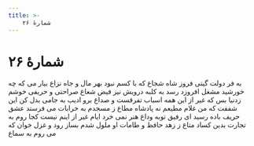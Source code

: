```yaml
---
title: >-
    شمارهٔ ۲۶
---
```

# شمارهٔ ۲۶

به فر دولت گیتی فروز شاه شجاع
که با کسم نبود بهر مال و جاه نزاع
بیار می که چه خورشید مشغل افروزد
رسد به کلبه درویش نیز فیض شعاع
صراحتی و حریفی خوشم زدنیا بس
که غیر از این همه اسباب تفرقست و صداع
برو ادیب به جامی بدل کن این شفقت
که من غلام مطیعم نه پادشاه مطاع
ز مسجدم به خرابات می فرستد عشق
حریف باده رسید ای رفیق توبه وداع
هنر نمی خرد ایام غیر از اینم نیست
کجا روم به تجارت بدین کساد متاع
ز زهد حافظ و طامات او ملول شدم
بساز رود و غزل خوان که می روم به سماع

